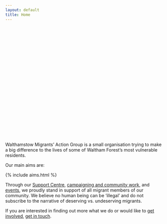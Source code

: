 ```yaml
---
layout: default
title: Home
---
```


<div class="jumbotron p-3 p-md-5 text-white rounded bg-dark" style="background-image: url(img/welcome.png); background-position: center; height: 350px;">
</div>

Walthamstow Migrants’ Action Group is a small organisation trying to make a big difference to the lives of some of Waltham Forest’s most vulnerable residents.

Our main aims are:

{% include aims.html %}

Through our <a href="/support-centre">Support Centre</a>, <a href="/campaigns-and-community">campaigning and community work</a>, and <a href="/events">events</a>, we proudly stand in support of all migrant members of our community. We believe no human being can be ‘illegal’ and do not subscribe to the narrative of deserving vs. undeserving migrants. 

If you are interested in finding out more what we do or would like to <a href="/get-involved">get involved</a>, <a href="/contact-us">get in touch</a>.

